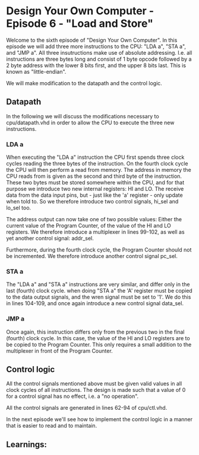 # Design Your Own Computer - Episode 6 - "Load and Store"

Welcome to the sixth episode of "Design Your Own Computer". In this
episode we will add three more instructions to the CPU: "LDA a", "STA a", and "JMP a".
All three insutructions make use of absolute addressing. I.e. all instructions are three
bytes long and consist of 1 byte opcode followed by a 2 byte address with the lower 8 bits
first, and the upper 8 bits last. This is known as "little-endian".

We will make modification to the datapath and the control logic.

## Datapath

In the following we will discuss the modifications necessary to cpu/datapath.vhd
in order to allow the CPU to execute the three new instructions.

### LDA a
When executing the "LDA a" instruction the CPU first spends three clock cycles reading the three
bytes of the instruction. On the fourth clock cycle the CPU will then perform a read from memory.
The address in memory the CPU reads from is given as the second and third byte of the instruction.
These two bytes must be stored somewhere within the CPU, and for that purpose we introduce
two new internal registers: HI and LO. The receive data from the data input pins, but - just like
the 'a' register - only update when told to. So we therefore introduce two control signals,
hi\_sel and lo\_sel too.

The address output can now take one of two possible values: Either the current value of the Program
Counter, of the value of the HI and LO registers. We therefore introduce a multiplexer in lines
99-102, as well as yet another control signal: addr\_sel.

Furthermore, during the fourth clock cycle, the Program Counter should not be incremented.
We therefore introduce another control signal pc\_sel.

### STA a
The "LDA a" and "STA a" instructions are very similar, and differ only in the last (fourth) clock cycle.
when doing "STA a" the 'A' register must be copied to the data output signals, and the wren signal
must be set to '1'. We do this in lines 104-109, and once again introduce a new control
signal data\_sel.

### JMP a
Once again, this instruction differs only from the previous two in the final (fourth) clock cycle.
In this case, the value of the HI and LO registers are to be copied to the Program Counter.
This only requires a small addition to the multiplexer in front of the Program Counter.

## Control logic
All the control signals mentioned above must be given valid values in all clock cycles of all
instructions. The design is made such that a value of 0 for a control signal has no effect, i.e. 
a "no operation".

All the control signals are generated in lines 62-94 of cpu/ctl.vhd.

In the next episode we'll see how to implement the control logic in a manner that is easier to
read and to maintain.

## Learnings:

